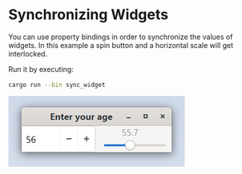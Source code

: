 # Synchronizing Widgets

You can use property bindings in order to synchronize the values of widgets. In this example a
spin button and a horizontal scale will get interlocked.

Run it by executing:

```bash
cargo run --bin sync_widget
```

![screenshot](screenshot.png)
